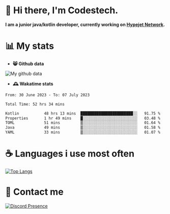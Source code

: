 # 👋 Hi there, I'm Codestech.
**I am a junior java/kotlin developer, currently working on [Hypejet Network](https://github.com/Hypejet).**

# 📊 My stats
- **😸 Github data**

![My github data](https://github-readme-stats.vercel.app/api?username=Codestech1&count_private=true&include_all_commits=true&theme=codeSTACKr)

- **🕰️ Wakatime stats**
<!--START_SECTION:waka-->

```txt
From: 30 June 2023 - To: 07 July 2023

Total Time: 52 hrs 34 mins

Kotlin           48 hrs 13 mins  ███████████████████████░░   91.75 %
Properties       1 hr 49 mins    █░░░░░░░░░░░░░░░░░░░░░░░░   03.48 %
TOML             51 mins         ▒░░░░░░░░░░░░░░░░░░░░░░░░   01.64 %
Java             49 mins         ▒░░░░░░░░░░░░░░░░░░░░░░░░   01.58 %
YAML             33 mins         ▒░░░░░░░░░░░░░░░░░░░░░░░░   01.07 %
```

<!--END_SECTION:waka-->

# ☕ Languages i use most often
[![Top Langs](https://github-readme-stats.vercel.app/api/top-langs/?username=Codestech1&layout=compact&langs_count=8&exclude_repo=window5000.github.io&theme=codeSTACKr)](https://github.com/anuraghazra/github-readme-stats)

# 💬 Contact me
[![Discord Presence](https://lanyard.cnrad.dev/api/650718742157852740)](https://discord.com/users/650718742157852740)
</br>
